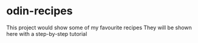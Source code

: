 # odin-recipes

This project would show some of my favourite recipes
They will be shown here with a step-by-step tutorial